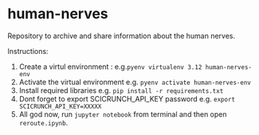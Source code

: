 # human-nerves

Repository to archive and share information about the human nerves.

Instructions:

1. Create a virtul environment :
   e.g.`pyenv virtualenv 3.12 human-nerves-env`
2. Activate the virtual environment
   e.g. `pyenv activate human-nerves-env`
3. Install required libraries
   e.g. `pip install -r requirements.txt`
4. Dont forget to export SCICRUNCH_API_KEY password
   e.g. `export SCICRUNCH_API_KEY=XXXXX`
5. All god now, run `jupyter notebook` from terminal and then open `reroute.ipynb`.
